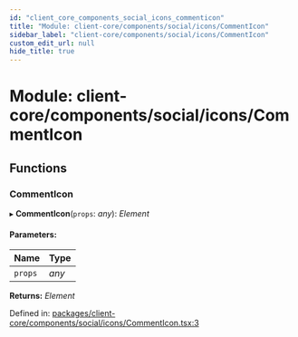 ```yaml
---
id: "client_core_components_social_icons_commenticon"
title: "Module: client-core/components/social/icons/CommentIcon"
sidebar_label: "client-core/components/social/icons/CommentIcon"
custom_edit_url: null
hide_title: true
---
```


# Module: client-core/components/social/icons/CommentIcon

## Functions

### CommentIcon

▸ **CommentIcon**(`props`: *any*): *Element*

#### Parameters:

Name | Type |
:------ | :------ |
`props` | *any* |

**Returns:** *Element*

Defined in: [packages/client-core/components/social/icons/CommentIcon.tsx:3](https://github.com/xr3ngine/xr3ngine/blob/5c3dcaef1/packages/client-core/components/social/icons/CommentIcon.tsx#L3)
